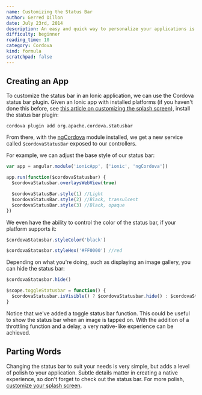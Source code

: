 ```yaml
---
name: Customizing the Status Bar
author: Gerred Dillon
date: July 23rd, 2014
description: An easy and quick way to personalize your applications is by customizing the status bar. Learn how to with the ngCordova plugin.
difficulty: beginner
reading_time: 10
category: Cordova
kind: formula
scratchpad: false
---
```


## Creating an App

To customize the status bar in an Ionic application, we can use the Cordova status bar plugin. Given an Ionic app with installed platforms (if you haven't done this before, see [this article on customizing the splash screen](http://learn.ionicframework.com/formulas/splash-screen/)), install the status bar plugin:

~~~
cordova plugin add org.apache.cordova.statusbar
~~~

From there, with the [ngCordova](http://ngcordova.com/) module installed, we get a new service called `$cordovaStatusBar` exposed to our controllers.

For example, we can adjust the base style of our status bar:

~~~js
var app = angular.module('ionicApp', ['ionic', 'ngCordova'])

app.run(function($cordovaStatusbar) {
  $cordovaStatusbar.overlaysWebView(true)

  $cordovaStatusBar.style(1) //Light
  $cordovaStatusBar.style(2) //Black, transulcent
  $cordovaStatusBar.style(3) //Black, opaque
})
~~~

We even have the ability to control the color of the status bar, if your platform supports it:

~~~js
$cordovaStatusbar.styleColor('black')

$cordovaStatusbar.styleHex('#FF0000') //red
~~~

Depending on what you're doing, such as displaying an image gallery, you can hide the status bar:

~~~js
$cordovaStatusbar.hide()

$scope.toggleStatusbar = function() {
  $cordovaStatusbar.isVisible() ? $cordovaStatusbar.hide() : $cordovaStatusbar.show()
}
~~~

Notice that we've added a toggle status bar function. This could be useful to show the status bar when an image is tapped on. With the addition of a throttling function and a delay, a very native-like experience can be achieved.

## Parting Words

Changing the status bar to suit your needs is very simple, but adds a level of polish to your application. Subtle details matter in creating a native experience, so don't forget to check out the status bar. For more polish, [customize your splash screen](http://learn.ionicframework.com/formulas/splash-screen/).
